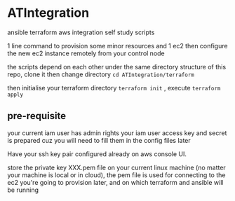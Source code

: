 # ATIntegration

ansible terraform aws integration self study scripts

1 line command to provision some minor resources and 1 ec2 then configure the new ec2 instance remotely from your control node

the scripts depend on each other under the same directory structure of this repo, clone it then change directory `cd ATIntegration/terraform` 

then initialise your terraform directory `terraform init` , execute `terraform apply`

## pre-requisite
your current iam user has admin rights
your iam user access key and secret is prepared cuz you will need to fill them in the config files later

Have your ssh key pair configured already on aws console UI.

store the private key XXX.pem file on your current linux machine (no matter your machine is local or in cloud), the pem file is used for connecting to the ec2 you're going to provision later, and on which terraform and ansible will be running
